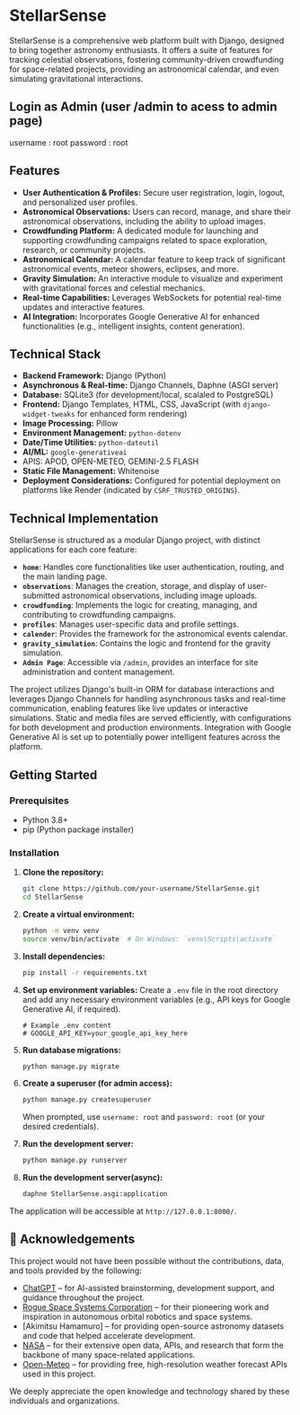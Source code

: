 # StellarSense

StellarSense is a comprehensive web platform built with Django, designed to bring together astronomy enthusiasts. It offers a suite of features for tracking celestial observations, fostering community-driven crowdfunding for space-related projects, providing an astronomical calendar, and even simulating gravitational interactions.

## Login as Admin (user /admin to acess to admin page)

username : root 
password : root

## Features

*   **User Authentication & Profiles:** Secure user registration, login, logout, and personalized user profiles.
*   **Astronomical Observations:** Users can record, manage, and share their astronomical observations, including the ability to upload images.
*   **Crowdfunding Platform:** A dedicated module for launching and supporting crowdfunding campaigns related to space exploration, research, or community projects.
*   **Astronomical Calendar:** A calendar feature to keep track of significant astronomical events, meteor showers, eclipses, and more.
*   **Gravity Simulation:** An interactive module to visualize and experiment with gravitational forces and celestial mechanics.
*   **Real-time Capabilities:** Leverages WebSockets for potential real-time updates and interactive features.
*   **AI Integration:** Incorporates Google Generative AI for enhanced functionalities (e.g., intelligent insights, content generation).

## Technical Stack

*   **Backend Framework:** Django (Python)
*   **Asynchronous & Real-time:** Django Channels, Daphne (ASGI server)
*   **Database:** SQLite3 (for development/local, scalaled to PostgreSQL)
*   **Frontend:** Django Templates, HTML, CSS, JavaScript (with `django-widget-tweaks` for enhanced form rendering)
*   **Image Processing:** Pillow
*   **Environment Management:** `python-dotenv`
*   **Date/Time Utilities:** `python-dateutil`
*   **AI/ML:** `google-generativeai`
*   APIS: APOD, OPEN-METEO, GEMINI-2.5 FLASH
*   **Static File Management:** Whitenoise
*   **Deployment Considerations:** Configured for potential deployment on platforms like Render (indicated by `CSRF_TRUSTED_ORIGINS`).

## Technical Implementation

StellarSense is structured as a modular Django project, with distinct applications for each core feature:

*   **`home`**: Handles core functionalities like user authentication, routing, and the main landing page.
*   **`observations`**: Manages the creation, storage, and display of user-submitted astronomical observations, including image uploads.
*   **`crowdfunding`**: Implements the logic for creating, managing, and contributing to crowdfunding campaigns.
*   **`profiles`**: Manages user-specific data and profile settings.
*   **`calender`**: Provides the framework for the astronomical events calendar.
*   **`gravity_simulation`**: Contains the logic and frontend for the gravity simulation.
*   **`Admin Page`**: Accessible via `/admin`, provides an interface for site administration and content management.

The project utilizes Django's built-in ORM for database interactions and leverages Django Channels for handling asynchronous tasks and real-time communication, enabling features like live updates or interactive simulations. Static and media files are served efficiently, with configurations for both development and production environments. Integration with Google Generative AI is set up to potentially power intelligent features across the platform.

## Getting Started

### Prerequisites

*   Python 3.8+
*   pip (Python package installer)

### Installation

1.  **Clone the repository:**
    ```bash
    git clone https://github.com/your-username/StellarSense.git
    cd StellarSense
    ```
2.  **Create a virtual environment:**
    ```bash
    python -m venv venv
    source venv/bin/activate  # On Windows: `venv\Scripts\activate`
    ```
3.  **Install dependencies:**
    ```bash
    pip install -r requirements.txt
    ```
4.  **Set up environment variables:**
    Create a `.env` file in the root directory and add any necessary environment variables (e.g., API keys for Google Generative AI, if required).
    ```
    # Example .env content
    # GOOGLE_API_KEY=your_google_api_key_here
    ```
5.  **Run database migrations:**
    ```bash
    python manage.py migrate
    ```
6.  **Create a superuser (for admin access):**
    ```bash
    python manage.py createsuperuser
    ```
    When prompted, use `username: root` and `password: root` (or your desired credentials).

7.  **Run the development server:**
    ```bash
    python manage.py runserver
    ```
8.  **Run the development server(async):**
    ```bash
    daphne StellarSense.asgi:application
    ```

The application will be accessible at `http://127.0.0.1:8000/`.

## 🙏 Acknowledgements

This project would not have been possible without the contributions, data, and tools provided by the following:

- [ChatGPT](https://openai.com/chatgpt) – for AI-assisted brainstorming, development support, and guidance throughout the project.
- [Rogue Space Systems Corporation](https://rogue.space/) – for their pioneering work and inspiration in autonomous orbital robotics and space systems.
- [Akimitsu Hamamuro] – for providing open-source astronomy datasets and code that helped accelerate development.
- [NASA](https://www.nasa.gov/) – for their extensive open data, APIs, and research that form the backbone of many space-related applications.
- [Open-Meteo](https://open-meteo.com/) – for providing free, high-resolution weather forecast APIs used in this project.

We deeply appreciate the open knowledge and technology shared by these individuals and organizations.

